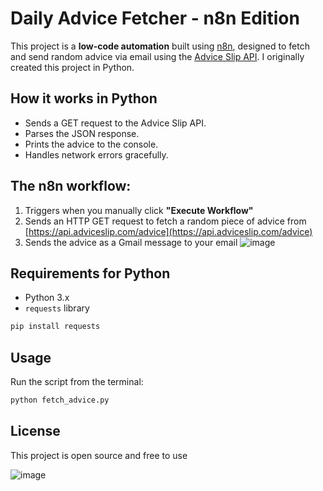 # Daily Advice Fetcher - n8n Edition

This project is a **low-code automation** built using [n8n](https://n8n.io/), designed to fetch and send random advice via email using the [Advice Slip API](https://api.adviceslip.com/).
I originally created this project in Python. 


## How it works in Python

- Sends a GET request to the Advice Slip API.
- Parses the JSON response.
- Prints the advice to the console.
- Handles network errors gracefully.

## The n8n workflow:

1. Triggers when you manually click **"Execute Workflow"**
2. Sends an HTTP GET request to fetch a random piece of advice from [https://api.adviceslip.com/advice](https://api.adviceslip.com/advice)
3. Sends the advice as a Gmail message to your email
![image](https://github.com/user-attachments/assets/669a5402-663d-4144-bb37-39e28dd5b6a0)


## Requirements for Python 

- Python 3.x
- `requests` library

```bash
pip install requests
```

## Usage

Run the script from the terminal:

```bash
python fetch_advice.py
```

## License

This project is open source and free to use


![image](https://github.com/user-attachments/assets/ca867451-ee31-42b2-9818-a50069d53d12)



